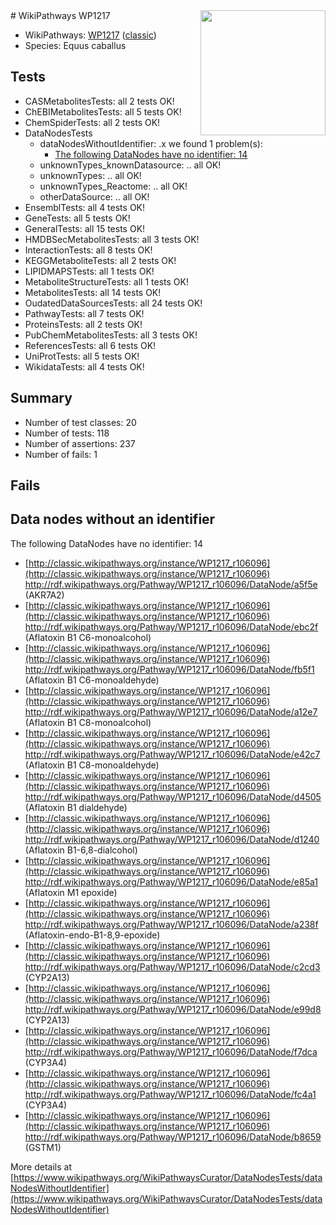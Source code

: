 <img style="float: right; width: 200px" src="https://upload.wikimedia.org/wikipedia/commons/thumb/8/83/Wplogo_with_text_500.png/640px-Wplogo_with_text_500.png" />
# WikiPathways WP1217

* WikiPathways: [WP1217](https://wikipathways.org/pathways/WP1217) ([classic](https://classic.wikipathways.org/instance/WP1217))
* Species: Equus caballus
## Tests
* CASMetabolitesTests: all 2 tests OK!
* ChEBIMetabolitesTests: all 5 tests OK!
* ChemSpiderTests: all 2 tests OK!
* DataNodesTests
    * dataNodesWithoutIdentifier: .x we found 1 problem(s):
        * [The following DataNodes have no identifier: 14](#8792c494)
    * unknownTypes_knownDatasource: .. all OK!
    * unknownTypes: .. all OK!
    * unknownTypes_Reactome: .. all OK!
    * otherDataSource: .. all OK!
* EnsemblTests: all 4 tests OK!
* GeneTests: all 5 tests OK!
* GeneralTests: all 15 tests OK!
* HMDBSecMetabolitesTests: all 3 tests OK!
* InteractionTests: all 8 tests OK!
* KEGGMetaboliteTests: all 2 tests OK!
* LIPIDMAPSTests: all 1 tests OK!
* MetaboliteStructureTests: all 1 tests OK!
* MetabolitesTests: all 14 tests OK!
* OudatedDataSourcesTests: all 24 tests OK!
* PathwayTests: all 7 tests OK!
* ProteinsTests: all 2 tests OK!
* PubChemMetabolitesTests: all 3 tests OK!
* ReferencesTests: all 6 tests OK!
* UniProtTests: all 5 tests OK!
* WikidataTests: all 4 tests OK!


## Summary

* Number of test classes: 20
* Number of tests: 118
* Number of assertions: 237
* Number of fails: 1

## Fails

<a name="8792c494" />

## Data nodes without an identifier

The following DataNodes have no identifier: 14

* [http://classic.wikipathways.org/instance/WP1217_r106096](http://classic.wikipathways.org/instance/WP1217_r106096) http://rdf.wikipathways.org/Pathway/WP1217_r106096/DataNode/a5f5e (AKR7A2)
* [http://classic.wikipathways.org/instance/WP1217_r106096](http://classic.wikipathways.org/instance/WP1217_r106096) http://rdf.wikipathways.org/Pathway/WP1217_r106096/DataNode/ebc2f (Aflatoxin B1 C6-monoalcohol)
* [http://classic.wikipathways.org/instance/WP1217_r106096](http://classic.wikipathways.org/instance/WP1217_r106096) http://rdf.wikipathways.org/Pathway/WP1217_r106096/DataNode/fb5f1 (Aflatoxin B1 C6-monoaldehyde)
* [http://classic.wikipathways.org/instance/WP1217_r106096](http://classic.wikipathways.org/instance/WP1217_r106096) http://rdf.wikipathways.org/Pathway/WP1217_r106096/DataNode/a12e7 (Aflatoxin B1 C8-monoalcohol)
* [http://classic.wikipathways.org/instance/WP1217_r106096](http://classic.wikipathways.org/instance/WP1217_r106096) http://rdf.wikipathways.org/Pathway/WP1217_r106096/DataNode/e42c7 (Aflatoxin B1 C8-monoaldehyde)
* [http://classic.wikipathways.org/instance/WP1217_r106096](http://classic.wikipathways.org/instance/WP1217_r106096) http://rdf.wikipathways.org/Pathway/WP1217_r106096/DataNode/d4505 (Aflatoxin B1 dialdehyde)
* [http://classic.wikipathways.org/instance/WP1217_r106096](http://classic.wikipathways.org/instance/WP1217_r106096) http://rdf.wikipathways.org/Pathway/WP1217_r106096/DataNode/d1240 (Aflatoxin B1-6,8-dialcohol)
* [http://classic.wikipathways.org/instance/WP1217_r106096](http://classic.wikipathways.org/instance/WP1217_r106096) http://rdf.wikipathways.org/Pathway/WP1217_r106096/DataNode/e85a1 (Aflatoxin M1 epoxide)
* [http://classic.wikipathways.org/instance/WP1217_r106096](http://classic.wikipathways.org/instance/WP1217_r106096) http://rdf.wikipathways.org/Pathway/WP1217_r106096/DataNode/a238f (Aflatoxin-endo-B1-8,9-epoxide)
* [http://classic.wikipathways.org/instance/WP1217_r106096](http://classic.wikipathways.org/instance/WP1217_r106096) http://rdf.wikipathways.org/Pathway/WP1217_r106096/DataNode/c2cd3 (CYP2A13)
* [http://classic.wikipathways.org/instance/WP1217_r106096](http://classic.wikipathways.org/instance/WP1217_r106096) http://rdf.wikipathways.org/Pathway/WP1217_r106096/DataNode/e99d8 (CYP2A13)
* [http://classic.wikipathways.org/instance/WP1217_r106096](http://classic.wikipathways.org/instance/WP1217_r106096) http://rdf.wikipathways.org/Pathway/WP1217_r106096/DataNode/f7dca (CYP3A4)
* [http://classic.wikipathways.org/instance/WP1217_r106096](http://classic.wikipathways.org/instance/WP1217_r106096) http://rdf.wikipathways.org/Pathway/WP1217_r106096/DataNode/fc4a1 (CYP3A4)
* [http://classic.wikipathways.org/instance/WP1217_r106096](http://classic.wikipathways.org/instance/WP1217_r106096) http://rdf.wikipathways.org/Pathway/WP1217_r106096/DataNode/b8659 (GSTM1)


More details at [https://www.wikipathways.org/WikiPathwaysCurator/DataNodesTests/dataNodesWithoutIdentifier](https://www.wikipathways.org/WikiPathwaysCurator/DataNodesTests/dataNodesWithoutIdentifier)

